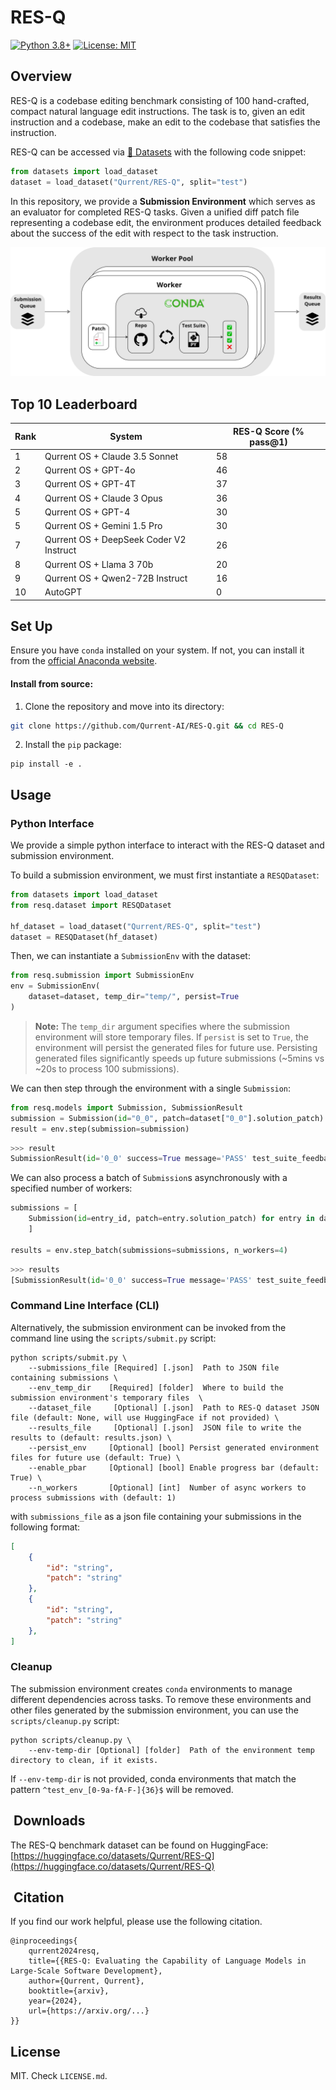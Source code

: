 # RES-Q
[![Python 3.8+](https://img.shields.io/badge/python-3.8+-blue.svg)](https://www.python.org/downloads/release/python-380/)
[![License: MIT](https://img.shields.io/badge/License-MIT-yellow.svg)](https://opensource.org/licenses/MIT)

## Overview
RES-Q is a codebase editing benchmark consisting of 100 hand-crafted, compact natural language edit instructions.
The task is to, given an edit instruction and a codebase, make an edit to the codebase that satisfies the instruction.

RES-Q can be accessed via [🤗 Datasets](https://huggingface.co/datasets/Qurrent/RES-Q) with the following code snippet:
```python
from datasets import load_dataset
dataset = load_dataset("Qurrent/RES-Q", split="test")
```
In this repository, we provide a **Submission Environment** which serves as an evaluator for completed RES-Q tasks. Given a unified diff patch file representing a codebase edit, the environment produces detailed feedback about the success of the edit with respect to the task instruction.

![Environment Diagram](assets/environment.png)

## Top 10 Leaderboard

| Rank | System | RES-Q Score (% pass@1) |
|------|--------|----------------------|
| 1    | Qurrent OS + Claude 3.5 Sonnet | 58 |
| 2    | Qurrent OS + GPT-4o | 46 |
| 3    | Qurrent OS + GPT-4T | 37 |
| 4    | Qurrent OS + Claude 3 Opus | 36 |
| 5    | Qurrent OS + GPT-4 | 30 |
| 5    | Qurrent OS + Gemini 1.5 Pro | 30 |
| 7    | Qurrent OS + DeepSeek Coder V2 Instruct | 26 |
| 8    | Qurrent OS + Llama 3 70b | 20 |
| 9    | Qurrent OS + Qwen2-72B Instruct | 16 |
| 10    | AutoGPT | 0 |


##  Set Up

Ensure you have `conda` installed on your system. If not, you can install it from the [official Anaconda website](https://www.anaconda.com/products/individual).

#### Install from source:
1. Clone the repository and move into its directory:

```bash
git clone https://github.com/Qurrent-AI/RES-Q.git && cd RES-Q
```

2. Install the `pip` package:

```
pip install -e .
```

## Usage

### Python Interface
We provide a simple python interface to interact with the RES-Q dataset and submission environment.

To build a submission environment, we must first instantiate a `RESQDataset`:
```python
from datasets import load_dataset
from resq.dataset import RESQDataset

hf_dataset = load_dataset("Qurrent/RES-Q", split="test")
dataset = RESQDataset(hf_dataset)
```

Then, we can instantiate a `SubmissionEnv` with the dataset:  
```python
from resq.submission import SubmissionEnv
env = SubmissionEnv(
    dataset=dataset, temp_dir="temp/", persist=True
)
```
> **Note:**
> The `temp_dir` argument specifies where the submission environment will store temporary files. If `persist` is set to `True`, the environment will persist the generated files for future use. Persisting generated files significantly speeds up future submissions (~5mins vs ~20s to process 100 submissions).

We can then step through the environment with a single `Submission`: 
```python
from resq.models import Submission, SubmissionResult
submission = Submission(id="0_0", patch=dataset["0_0"].solution_patch)
result = env.step(submission=submission)
```
```python
>>> result
SubmissionResult(id='0_0' success=True message='PASS' test_suite_feedback='')
```

We can also process a batch of `Submission`s asynchronously with a specified number of workers:
```python
submissions = [
    Submission(id=entry_id, patch=entry.solution_patch) for entry in dataset
    ]

results = env.step_batch(submissions=submissions, n_workers=4)
```
```python
>>> results
[SubmissionResult(id='0_0' success=True message='PASS' test_suite_feedback=''), ...]
```

### Command Line Interface (CLI)
Alternatively, the submission environment can be invoked from the command line using the `scripts/submit.py` script:

```
python scripts/submit.py \
    --submissions_file [Required] [.json]  Path to JSON file containing submissions \
    --env_temp_dir    [Required] [folder]  Where to build the submission environment's temporary files  \
    --dataset_file     [Optional] [.json]  Path to RES-Q dataset JSON file (default: None, will use HuggingFace if not provided) \
    --results_file     [Optional] [.json]  JSON file to write the results to (default: results.json) \
    --persist_env     [Optional] [bool] Persist generated environment files for future use (default: True) \
    --enable_pbar     [Optional] [bool] Enable progress bar (default: True) \
    --n_workers       [Optional] [int]  Number of async workers to process submissions with (default: 1)
```

with `submissions_file` as a json file containing your submissions in the following format:

```json
[
	{
		"id": "string",
		"patch": "string"
	},
	{
		"id": "string",
		"patch": "string"
	},
]
```

### Cleanup
The submission environment creates `conda` environments to manage different dependencies across tasks. To remove these environments and other files generated by the submission environment, you can use the `scripts/cleanup.py` script:

```
python scripts/cleanup.py \
    --env-temp-dir [Optional] [folder]  Path of the environment temp directory to clean, if it exists.
```

If `--env-temp-dir` is not provided, conda environments that match the pattern `^test_env_[0-9a-fA-F-]{36}$` will be removed.


## ️ Downloads
The RES-Q benchmark dataset can be found on HuggingFace: [https://huggingface.co/datasets/Qurrent/RES-Q](https://huggingface.co/datasets/Qurrent/RES-Q)

## ️ Citation
If you find our work helpful, please use the following citation.

```
@inproceedings{
    qurrent2024resq,
    title={{RES-Q: Evaluating the Capability of Language Models in Large-Scale Software Development},
    author={Qurrent, Qurrent},
    booktitle={arxiv},
    year={2024},
    url={https://arxiv.org/...}
}}
```

## License
MIT. Check `LICENSE.md`.
